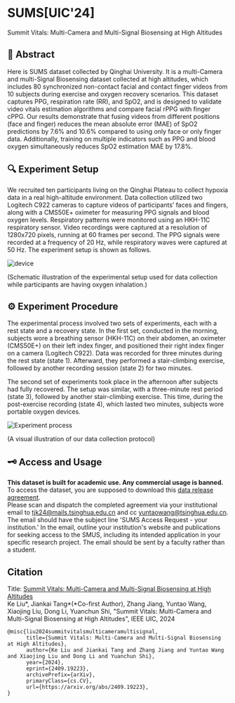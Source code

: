 # SUMS[UIC'24]
Summit Vitals: Multi-Camera and Multi-Signal Biosensing at High Altitudes

## 📖 Abstract
Here is SUMS dataset collected by Qinghai University. It is a multi-Camera and multi-Signal Biosensing dataset collected at high altitudes, which includes 80 synchronized non-contact facial and contact finger videos from 10 subjects during exercise and oxygen recovery scenarios. This dataset captures PPG, respiration rate (RR), and SpO2, and is designed to validate video vitals estimation algorithms and compare facial rPPG with finger cPPG. Our results demonstrate that fusing videos from different positions (face and finger) reduces the mean absolute error (MAE) of SpO2 predictions by 7.6% and 10.6% compared to using only face or only finger data. Additionally, training on multiple indicators such as PPG and blood oxygen simultaneously reduces SpO2 estimation MAE by 17.8%.

## 🔍 Experiment Setup
We recruited ten participants living on the Qinghai Plateau to collect hypoxia data in a real high-altitude environment. Data collection utilized two Logitech C922 cameras to capture videos of participants’ faces and fingers, along with a CMS50E+ oximeter for measuring PPG signals and blood oxygen levels. Respiratory patterns were monitored using an HKH-11C respiratory sensor. Video recordings were captured at a resolution of 1280x720 pixels, running at 60 frames per second. The PPG signals were recorded at a frequency of 20 Hz, while respiratory waves were captured at 50 Hz. The experiment setup is shown as follows.

![device](https://github.com/user-attachments/assets/061bf60a-a9a3-498e-9f26-cf21e460b5b1)

(Schematic illustration of the experimental setup used for data collection while participants are having oxygen inhalation.)

## ⚙️ Experiment Procedure
The experimental process involved two sets of experiments, each with a rest state and a recovery state. In the first set, conducted in the morning, subjects wore a breathing sensor (HKH-11C) on their abdomen, an oximeter (CMS50E+) on their left index finger, and positioned their right index finger on a camera (Logitech C922). Data was recorded for three minutes during the rest state (state 1). Afterward, they performed a stair-climbing exercise, followed by another recording session (state 2) for two minutes.

The second set of experiments took place in the afternoon after subjects had fully recovered. The setup was similar, with a three-minute rest period (state 3), followed by another stair-climbing exercise. This time, during the post-exercise recording (state 4), which lasted two minutes, subjects wore portable oxygen devices.

![Experiment process](https://github.com/user-attachments/assets/bc32a475-d392-4734-8784-f101b0536976)

(A visual illustration of our data collection protocol)

## 🗝️ Access and Usage
**This dataset is built for academic use. Any commercial usage is banned.**   
To access the dataset, you are supposed to download this [data release agreement](https://github.com/thuhci/SUMS/blob/main/SUMS_Release_Agreement.pdf).  
Please scan and dispatch the completed agreement via your institutional email to <tjk24@mails.tsinghua.edu.cn> and cc <yuntaowang@tsinghua.edu.cn>. The email should have the subject line 'SUMS Access Request -  your institution.' In the email,  outline your institution's website and publications for seeking access to the SMUS, including its intended application in your specific research project. The email should be sent by a faculty rather than a student.   

## Citation  
Title: [Summit Vitals: Multi-Camera and Multi-Signal Biosensing at High Altitudes](https://arxiv.org/abs/2409.19223)  
Ke Liu*, Jiankai Tang*(*Co-first Author), Zhang Jiang, Yuntao Wang, Xiaojing Liu, Dong Li, Yuanchun Shi, "Summit Vitals: Multi-Camera and Multi-Signal Biosensing at High Altitudes", IEEE UIC, 2024  
```
@misc{liu2024summitvitalsmulticameramultisignal,
      title={Summit Vitals: Multi-Camera and Multi-Signal Biosensing at High Altitudes}, 
      author={Ke Liu and Jiankai Tang and Zhang Jiang and Yuntao Wang and Xiaojing Liu and Dong Li and Yuanchun Shi},
      year={2024},
      eprint={2409.19223},
      archivePrefix={arXiv},
      primaryClass={cs.CV},
      url={https://arxiv.org/abs/2409.19223}, 
}
```
